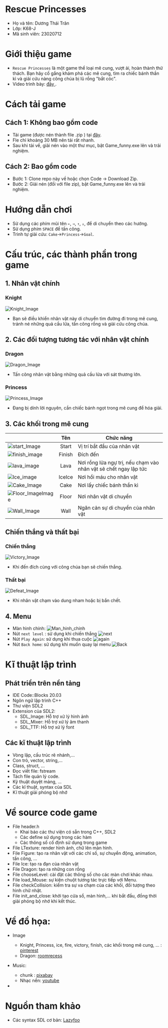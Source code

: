 # Rescue Princesses
- Họ và tên: Dương Thái Trân
- Lớp: K68-J
- Mã sinh viên: 23020712

# Giới thiệu game
- `Rescue Princesses` là một game thể loại mê cung, vượt ải, hoàn thành thử thách. Bạn hãy cố gắng khám phá các mê cung, tìm ra chiếc bánh thần kì và giải cứu nàng công chúa bị lũ rồng "bắt cóc".
- Video trình bày: [đây ](https://www.youtube.com/watch?v=rt7cdAKRb98).

# Cách tải game 
## Cách 1: Không bao gồm code
- Tải game (được nén thành file .zip ) tại [đây](https://github.com/tranmtr/Rescue_Game/releases/tag/published).
- Fle chỉ khoảng 30 MB nên tải rất nhanh.
- Sau khi tải về, giải nén vào một thư mục, bật Game_funny.exe lên và trải nghiệm.

## Cách 2: Bao gồm code
- Bước 1: Clone repo này về hoặc chọn Code -> Download Zip.
- Bước 2: Giải nén (đối với file zip), bật Game_funny.exe lên và trải nghiệm.

# Hướng dẫn chơi
- Sử dụng các phím mũi tên `←`, `→`, `↑`, `↓`, để di chuyển theo các hướng.
- Sử dụng phím `SPACE` để tấn công.
- Trình tự giải cứu: `Cake`->`Princess`->`Goal`.

# Cấu trúc, các thành phần trong game
## 1. Nhân vật chính
### Knight
![Knight_Image](https://github.com/tranmtr/Rescue_Game/blob/main/Game_funny/File_Image/image_Figure/figure.png) 
- Bạn sẽ điều khiển nhân vật này di chuyển tìm đường đi trong mê cung, tránh né những quả cầu lửa, tấn công rồng và giải cứu công chúa.

## 2. Các đối tượng tương tác với nhân vật chính
### Dragon
![Dragon_Image](https://github.com/tranmtr/Rescue_Game/blob/main/Game_funny/File_Image/image_Figure/dragon.png)
- Tấn công nhân vật bằng những quả cầu lửa với sát thương lớn.
### Princess
![Princess_Image](https://github.com/tranmtr/Rescue_Game/blob/main/Game_funny/File_Image/image_Figure/princess.png)
- Đang bị dính lời nguyên, cần chiếc bánh ngọt trong mê cung để hóa giải.
## 3. Các khối trong mê cung
|        | Tên | Chức năng  |
|:-------|:------:|-------|
|  ![start_Image](https://github.com/tranmtr/Rescue_Game/blob/main/Game_funny/File_Image/image_Maze/start_mau_ghi(80_80).jpg)  |  Start  |   Vị trí bắt đầu của nhân vật  |
|  ![finish_image](https://github.com/tranmtr/Rescue_Game/blob/main/Game_funny/File_Image/image_Maze/finish_mau_xanh_la_cay.jpg)  |  Finish  |   Đích đến   |
| ![lava_image](https://github.com/tranmtr/Rescue_Game/blob/main/Game_funny/File_Image/image_Maze/lavaPixel(80_80).jpg) | Lava  | Nơi rồng lửa ngự trị, nếu chạm vào nhân vật sẽ chết ngay lập tức  |
| ![Ice_image](https://github.com/tranmtr/Rescue_Game/blob/main/Game_funny/File_Image/image_Maze/ice_block_slow.jpg) | IceIce | Nơi hồi máu cho nhân vật  |
| ![Cake_Image](https://github.com/tranmtr/Rescue_Game/blob/main/Game_funny/File_Image/image_Maze/cake_fast(80_80).jpg) | Cake | Nơi lấy chiếc bánh thần kì |
| ![Floor_ImageImage](https://github.com/tranmtr/Rescue_Game/blob/main/Game_funny/File_Image/image_Maze/nen_mau_tim_2(thu_nho_2).jpg) | Floor | Nơi nhân vật di chuyển  |
| ![Wall_Image](https://github.com/tranmtr/Rescue_Game/blob/main/Game_funny/File_Image/image_Maze/wall.png) | Wall | Ngăn cản sự di chuyển của nhân vật |
## Chiến thắng và thất bại
### Chiến thắng 
![Victory_Image](https://github.com/tranmtr/Rescue_Game/blob/main/Game_funny/File_Image/image_Maze/victory_tach_nen.png)
- Khi đến đích cùng với công chúa bạn sẽ chiến thắng.

### Thất bại
![Defeat_Image](https://github.com/tranmtr/Rescue_Game/blob/main/Game_funny/File_Image/image_Maze/defeat_tach_nen.png)
- Khi nhân vật chạm vào dung nham hoặc bị bắn chết.

## 4. Menu
- Màn hình chính: 
![Man_hinh_chinh](https://github.com/tranmtr/Rescue_Game/blob/main/Game_funny/File_Image/image_Menu/MENU_BACKGROUD.png)
- Nút `next level` : sử dụng khi chiến thắng
![next](https://github.com/tranmtr/Rescue_Game/blob/main/Game_funny/File_Image/image_Menu/mui_ten_next_level.png)
- Nút `Play Again`: sử dụng khi thua cuộc
![again](https://github.com/tranmtr/Rescue_Game/blob/main/Game_funny/File_Image/image_Menu/level_again.png)
- Nút `Back home`: sử dụng khi muốn quay lại menu 
![Back](https://github.com/tranmtr/Rescue_Game/blob/main/Game_funny/File_Image/image_Menu/way_back_home.png)
# Kĩ thuật lập trình 
## Phát triển trên nền tảng
- IDE Code::Blocks 20.03
- Ngôn ngữ lập trình C++
- Thư viện SDL2 
- Extension của SDL2:
	- SDL_Image: Hỗ trợ xử lý hình ảnh 
	- SDL_Mixer: Hỗ trợ xử lý âm thanh
	- SDL_TTF: Hỗ trợ xử lý font

## Các kĩ thuật lập trình
- Vòng lặp, cấu trúc rẽ nhánh,...
- Con trỏ, vector, string,...
- Class, struct, ...
- Đọc viết file: fstream
- Tách file quản lý code.
- Kỹ thuật duyệt mảng, ...
- Các kĩ thuật, syntax của SDL
- Kĩ thuật giải phóng bộ nhớ

# Về source code game
- File header.h
    - Khai báo các thư viện có sẵn trong C++, SDL2
    - Các define sử dụng trong các hàm 
    - Các thông số cố định sử dụng trong game 
- File LTexture: render hình ảnh, chữ lên màn hình.
- File Figure: tạo ra nhân vật với các chỉ số, sự chuyển động, animation, tấn công, ...
- File Ice: tạo ra đạn của nhân vật
- File Dragon: tạo ra những con rồng
- File chooseLevel: cài đặt các thông số cho các màn chơi khác nhau.
- File load_Mouse: sự kiện chuột tương tác trực tiếp với Menu.
- File checkCollision: kiểm tra sự va chạm của các khối, đối tượng theo hình chữ nhật.
- File init_and_close: khởi tạo cửa sổ, màn hình,... khi bắt đầu, đồng thời giải phóng bộ nhớ khi kết thúc.

# Về đồ họa:
- Image

    - Knight, Princess, ice, fire, victory, finish, các khối trong mê cung, ... : [pinterest ](https://pt.pinterest.com/)
    - Dragon: [roomrecess](https://www.roomrecess.com/games/BattleBuddies/Mobs/)
- Music:
    - chunk : [pixabay](https://pixabay.com/vi/sound-effects/) 
    - Nhạc nền: [youtube](https://www.youtube.com/watch?v=C6Ne8aV9GEk)
- 
# Nguồn tham khảo 

- Các syntax SDL cơ bản: [Lazyfoo](https://lazyfoo.net/tutorials/SDL/)